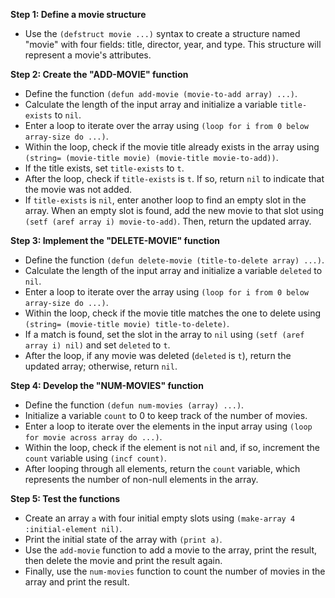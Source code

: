 **Step 1: Define a movie structure**
- Use the `(defstruct movie ...)` syntax to create a structure named "movie" with four fields: title, director, year, and type. This structure will represent a movie's attributes.

**Step 2: Create the "ADD-MOVIE" function**
- Define the function `(defun add-movie (movie-to-add array) ...)`.
- Calculate the length of the input array and initialize a variable `title-exists` to `nil`.
- Enter a loop to iterate over the array using `(loop for i from 0 below array-size do ...)`.
- Within the loop, check if the movie title already exists in the array using `(string= (movie-title movie) (movie-title movie-to-add))`.
- If the title exists, set `title-exists` to `t`.
- After the loop, check if `title-exists` is `t`. If so, return `nil` to indicate that the movie was not added.
- If `title-exists` is `nil`, enter another loop to find an empty slot in the array. When an empty slot is found, add the new movie to that slot using `(setf (aref array i) movie-to-add)`. Then, return the updated array.

**Step 3: Implement the "DELETE-MOVIE" function**
- Define the function `(defun delete-movie (title-to-delete array) ...)`.
- Calculate the length of the input array and initialize a variable `deleted` to `nil`.
- Enter a loop to iterate over the array using `(loop for i from 0 below array-size do ...)`.
- Within the loop, check if the movie title matches the one to delete using `(string= (movie-title movie) title-to-delete)`.
- If a match is found, set the slot in the array to `nil` using `(setf (aref array i) nil)` and set `deleted` to `t`.
- After the loop, if any movie was deleted (`deleted` is `t`), return the updated array; otherwise, return `nil`.

**Step 4: Develop the "NUM-MOVIES" function**
- Define the function `(defun num-movies (array) ...)`.
- Initialize a variable `count` to 0 to keep track of the number of movies.
- Enter a loop to iterate over the elements in the input array using `(loop for movie across array do ...)`.
- Within the loop, check if the element is not `nil` and, if so, increment the `count` variable using `(incf count)`.
- After looping through all elements, return the `count` variable, which represents the number of non-null elements in the array.

**Step 5: Test the functions**
- Create an array `a` with four initial empty slots using `(make-array 4 :initial-element nil)`.
- Print the initial state of the array with `(print a)`.
- Use the `add-movie` function to add a movie to the array, print the result, then delete the movie and print the result again.
- Finally, use the `num-movies` function to count the number of movies in the array and print the result.